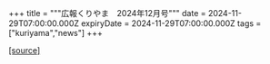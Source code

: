 +++
title = """広報くりやま　2024年12月号"""
date = 2024-11-29T07:00:00.000Z
expiryDate = 2024-11-29T07:00:00.000Z
tags = ["kuriyama","news"]
+++


[[source]](https://www.town.kuriyama.hokkaido.jp/site/koho/29562.html)
